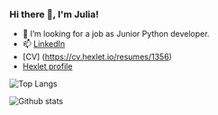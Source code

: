 ### Hi there 👋, I'm Julia!

- 🤔 I’m looking for a job as Junior Python developer.
- 📫 [LinkedIn](https://www.linkedin.com/in/julia-egorycheva-b62640251/)
- [CV] (https://cv.hexlet.io/resumes/1356)
- [Hexlet profile](https://ru.hexlet.io/u/julia_egorycheva)

![Top Langs](https://github-readme-stats.vercel.app/api/top-langs/?username=Dddarknight&layout=compact&hide=css,html)

![Github stats](https://github-readme-stats.vercel.app/api?username=Dddarknight&count_private=true&show_icons=true)

<!--
**Dddarknight/Dddarknight** is a ✨ _special_ ✨ repository because its `README.md` (this file) appears on your GitHub profile.

Here are some ideas to get you started:

- 🔭 I’m currently working on ...
- 🌱 I’m currently learning ...
- 👯 I’m looking to collaborate on ...
- 🤔 I’m looking for help with ...
- 💬 Ask me about ...
- 📫 How to reach me: ...
- 😄 Pronouns: ...
- ⚡ Fun fact: ...
-->
